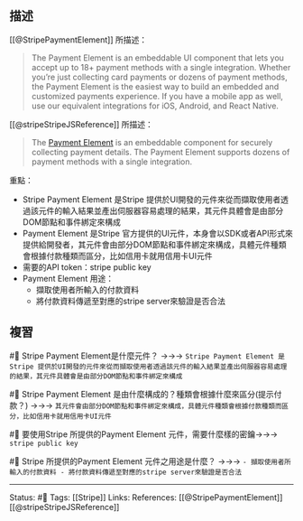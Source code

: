 
## 描述
[[@StripePaymentElement]] 所描述：
> The Payment Element is an embeddable UI component that lets you accept up to 18+ payment methods with a single integration. Whether you’re just collecting card payments or dozens of payment methods, the Payment Element is the easiest way to build an embedded and customized payments experience. If you have a mobile app as well, use our equivalent integrations for iOS, Android, and React Native.

[[@stripeStripeJSReference]] 所描述：
> The [Payment Element](https://stripe.com/docs/payments/payment-element) is an embeddable component for securely collecting payment details. The Payment Element supports dozens of payment methods with a single integration.

重點：
- Stripe Payment Element 是Stripe 提供於UI開發的元件來從而擷取使用者透過該元件的輸入結果並產出伺服器容易處理的結果，其元件具體會是由部分DOM節點和事件綁定來構成
- Payment Element 是Stripe 官方提供的UI元件，本身會以SDK或者API形式來提供給開發者，其元件會由部分DOM節點和事件綁定來構成，具體元件種類會根據付款種類而區分，比如信用卡就用信用卡UI元件
- 需要的API token：stripe public key
- Payment Element 用途：
	- 擷取使用者所輸入的付款資料
	- 將付款資料傳遞至對應的stripe server來驗證是否合法

## 複習

#🧠 Stripe Payment Element是什麼元件？ ->->-> `Stripe Payment Element 是Stripe 提供於UI開發的元件來從而擷取使用者透過該元件的輸入結果並產出伺服器容易處理的結果，其元件具體會是由部分DOM節點和事件綁定來構成`
<!--SR:!2022-10-19,69,250-->

#🧠  Stripe Payment Element 是由什麼構成的？種類會根據什麼來區分(提示付款？) ->->-> `其元件會由部分DOM節點和事件綁定來構成，具體元件種類會根據付款種類而區分，比如信用卡就用信用卡UI元件`
<!--SR:!2022-09-25,52,250-->

#🧠 要使用Stripe 所提供的Payment Element 元件，需要什麼樣的密鑰->->-> `stripe public key`
<!--SR:!2022-10-16,65,250-->

#🧠 Stripe 所提供的Payment Element 元件之用途是什麼？ ->->-> `- 擷取使用者所輸入的付款資料 - 將付款資料傳遞至對應的stripe server來驗證是否合法`
<!--SR:!2022-08-18,3,250-->



---
Status: #🌱 
Tags:
[[Stripe]]
Links:
References:
[[@StripePaymentElement]]
[[@stripeStripeJSReference]]